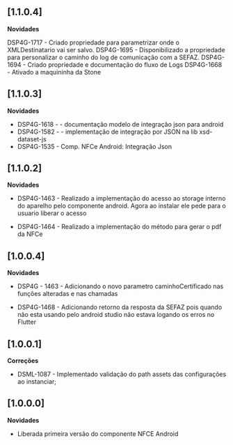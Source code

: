 ## [1.1.0.4]

**Novidades**

DSP4G-1717 - Criado propriedade para parametrizar onde o XMLDestinatario vai ser salvo.
DSP4G-1695 - Disponibilizado a propriedade para personalizar o caminho do log de comunicação com a SEFAZ.
DSP4G-1694 - Criado propriedade e documentação do fluxo de Logs
DSP4G-1668 - Ativado a maquininha da Stone


## [1.1.0.3]

**Novidades**

* DSP4G-1618 - - documentação modelo de integração json para android
* DSP4G-1582 - - implementação de integração por JSON na lib xsd-dataset-js
* DSP4G-1535 - Comp. NFCe Android: Integração Json

## [1.1.0.2]

**Novidades**

* DSP4G-1463 - Realizado a implementação do acesso ao storage interno do aparelho pelo componente android. Agora ao instalar ele pede para o usuario liberar o acesso

* DSP4G-1464 - Realizado a implementação do método para gerar o pdf da NFCe

## [1.0.0.4]

**Novidades**

* DSP4G - 1463 - Adicionando o novo parametro caminhoCertificado nas funções alteradas e nas chamadas

* DSP4G-1468 - Adicionando retorno da resposta da SEFAZ pois quando não esta usando pelo android studio não estava logando os erros no Flutter

## [1.0.0.1]

**Correções**

* DSML-1087 - Implementado validação do path assets das configurações ao instanciar;

## [1.0.0.0]

**Novidades**

* Liberada primeira versão do componente NFCE Android
